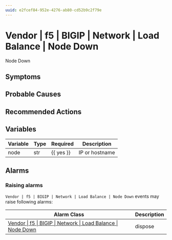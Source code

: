 ```yaml
---
uuid: e2fcef84-952e-4276-ab80-cd52b9c2f79e
---
```

# Vendor | f5 | BIGIP | Network | Load Balance | Node Down

Node Down

## Symptoms

## Probable Causes

## Recommended Actions

## Variables

Variable | Type | Required | Description
--- | --- | --- | ---
node | str | {{ yes }} | IP or hostname

## Alarms

### Raising alarms

`Vendor | f5 | BIGIP | Network | Load Balance | Node Down` events may raise following alarms:

Alarm Class | Description
--- | ---
[Vendor \| f5 \| BIGIP \| Network \| Load Balance \| Node Down](../../../../../../alarm-classes/vendor/f5/bigip/network/load-balance/node-down.md) | dispose
